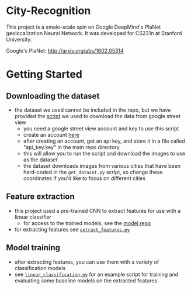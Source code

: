 # City-Recognition

This project is a smale-scale spin on Google DeepMind's PlaNet geolocalization Neural Network.  It was developed for CS231n at Stanford University.

Google's PlaNet: http://arxiv.org/abs/1602.05314

# Getting Started

## Downloading the dataset
- the dataset we used cannot be included in the repo, but we have provided the [script](https://github.com/dmakian/LittlePlaNet/blob/master/scripts/get_dataset.py) we used to download the data from google street view
  + you need a google street view account and key to use this script
  + create an account [here](https://developers.google.com/maps/documentation/streetview/)
  + after creating an account, get an api key, and store it in a file called "api_key.key" in the main repo directory
  + this will allow you to run the script and download the images to use as the dataset
  + the dataset downloads images from various cities that have been hard-coded in the `get_dataset.py` script, so change these coordinates if you'd like to focus on different cities

## Feature extraction
- this project used a pre-trained CNN to extract features for use with a linear classifier
  + for access to the trained models, see the [model repo](https://github.com/wulfebw/LittlePlaNet-Models)
- for extracting features see [`extract_features.py`](https://github.com/wulfebw/LittlePlaNet-Models/blob/master/scripts/extract_features.py)

## Model training
- after extracting features, you can use them with a variety of classification models
- see [`linear_classification.py`](https://github.com/dmakian/LittlePlaNet/blob/master/scripts/linear_classification.py) for an example script for training and evaluating some baseline models on the extracted features
